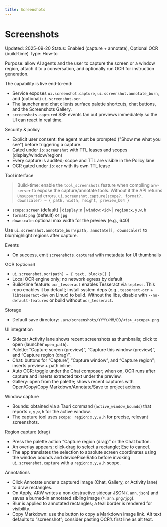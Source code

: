 ```yaml
---
title: Screenshots
---
```


# Screenshots
Updated: 2025-09-20
Status: Enabled (capture + annotate), Optional OCR (build‑time)
Type: How‑to

Purpose: allow AI agents and the user to capture the screen or a window region, attach it to a conversation, and optionally run OCR for instruction generation.

The capability is live end‑to‑end:
- Service exposes `ui.screenshot.capture`, `ui.screenshot.annotate_burn`, and (optional) `ui.screenshot.ocr`.
- The launcher and chat clients surface palette shortcuts, chat buttons, and the Screenshots Gallery.
- `screenshots.captured` SSE events fan out previews immediately so the UI can react in real time.

Security & policy
- Explicit user consent: the agent must be prompted ("Show me what you see") before triggering a capture.
- Gated under `io:screenshot` with TTL leases and scopes (display/window/region)
- Every capture is audited; scope and TTL are visible in the Policy lane
- OCR gated under `io:ocr` with its own TTL lease

Tool interface
> Build-time: enable the `tool_screenshots` feature when compiling `arw-server`
> to expose the capture/annotate tools. Without it the API returns
> `Unsupported` errors.
`ui.screenshot.capture(scope?, format?, downscale?) → { path, width, height, preview_b64 }`
- `scope`: `screen` (default) | `display:n` | `window:<id>` | `region:x,y,w,h`
- `format`: `png` (default) or `jpg`
- `downscale`: optional max width for the preview (e.g., 640)

Use `ui.screenshot.annotate_burn(path, annotate[], downscale?)` to blur/highlight regions after capture.

Events
- On success, emit `screenshots.captured` with metadata for UI thumbnails

OCR (optional)
- `ui.screenshot.ocr(path) → { text, blocks[] }`
- Local OCR engine only; no network egress by default
- Build‑time feature: `ocr_tesseract` enables Tesseract via `leptess`. This repo enables it by default; install system deps (e.g., `tesseract-ocr` + `libtesseract-dev` on Linux) to build. Without the libs, disable with `--no-default-features` or build without `ocr_tesseract`.

Storage
- Default save directory: `.arw/screenshots/YYYY/MM/DD/<ts>_<scope>.png`

UI integration
- Sidecar Activity lane shows recent screenshots as thumbnails; click to open (launcher `open_path`).
- Palette: “Capture screen (preview)”, “Capture this window (preview)”, and “Capture region (drag)”.
- Chat: buttons for “Capture”, “Capture window”, and “Capture region”; inserts preview + path inline.
- Auto OCR: toggle under the Chat composer; when on, OCR runs after capture and inserts extracted text under the preview.
- Gallery: open from the palette; shows recent captures with Open/Copy/Copy Markdown/Annotate/Save to project actions.

Window capture
- Bounds: obtained via a Tauri command (`active_window_bounds`) that reports `x,y,w,h` for the active window.
- The capture tool uses `scope: region:x,y,w,h` for precise, relevant screenshots.

Region capture (drag)
- Press the palette action “Capture region (drag)” or the Chat button.
- An overlay appears; click‑drag to select a rectangle; Esc to cancel.
- The app translates the selection to absolute screen coordinates using the window bounds and devicePixelRatio before invoking `ui.screenshot.capture` with a `region:x,y,w,h` scope.

Annotations
- Click Annotate under a captured image (Chat, Gallery, or Activity lane) to draw rectangles.
- On Apply, ARW writes a non‑destructive sidecar JSON (`.ann.json`) and saves a burned‑in annotated sibling image (`*.ann.png/jpg`).
- Blur is applied to annotated rectangles; a teal border is rendered for visibility.
- Copy Markdown: use the button to copy a Markdown image link. Alt text defaults to “screenshot”; consider pasting OCR’s first line as alt text.
